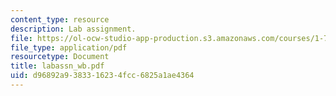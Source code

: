 ```yaml
---
content_type: resource
description: Lab assignment.
file: https://ol-ocw-studio-app-production.s3.amazonaws.com/courses/1-72-groundwater-hydrology-fall-2005/d96892a9383316234fcc6825a1ae4364_labassn_wb.pdf
file_type: application/pdf
resourcetype: Document
title: labassn_wb.pdf
uid: d96892a9-3833-1623-4fcc-6825a1ae4364
---
```


